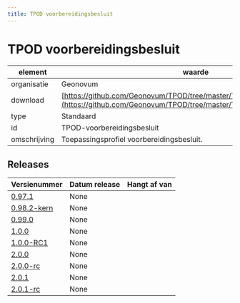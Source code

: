 ```yaml
---
title: TPOD voorbereidingsbesluit
---
```


# TPOD voorbereidingsbesluit

|element|waarde|
|-----|------|
| organisatie  |Geonovum|
| download  | [https://github.com/Geonovum/TPOD/tree/master/TPOD_Voorbereidingsbesluit](<https://github.com/Geonovum/TPOD/tree/master/TPOD_Voorbereidingsbesluit>)|
| type  |Standaard|
| id  |TPOD-voorbereidingsbesluit|
| omschrijving  |Toepassingsprofiel voorbereidingsbesluit.|

## Releases

|Versienummer|Datum release|Hangt af van
|-------|-------|-----|
| [0.97.1](<https://github.com/Geonovum/TPOD/blob/master/TPOD_Voorbereidingsbesluit/TPOD Voorbereidingsbesluit v0.97.1.pdf>)|None||
| [0.98.2-kern](<https://github.com/Geonovum/TPOD/blob/master/TPOD_Voorbereidingsbesluit/TPOD Voorbereidingsbesluit v0.98.2-kern.pdf>)|None||
| [0.99.0](<https://github.com/Geonovum/TPOD/blob/master/TPOD_Voorbereidingsbesluit/TPOD Voorbereidingsbesluit v0.99.0.pdf>)|None||
| [1.0.0](<https://github.com/Geonovum/TPOD/blob/master/TPOD_Voorbereidingsbesluit/TPOD Voorbereidingsbesluit v1.0.0.pdf>)|None||
| [1.0.0-RC1](<https://github.com/Geonovum/TPOD/blob/master/TPOD_Voorbereidingsbesluit/TPOD Voorbereidingsbesluit v1.0.0-RC1.pdf>)|None||
| [2.0.0](<https://github.com/Geonovum/TPOD/blob/master/TPOD_Voorbereidingsbesluit/TPOD_Voorbereidingsbesluit_v2.0.0.pdf>)|None||
| [2.0.0-rc](<https://github.com/Geonovum/TPOD/blob/master/TPOD_Voorbereidingsbesluit/TPOD_Voorbereidingsbesluit_v2.0.0-rc.pdf>)|None||
| [2.0.1](<https://github.com/Geonovum/TPOD/blob/master/TPOD_Voorbereidingsbesluit/TPOD_voorbereidingsbesluit_v2.0.1.pdf>)|None||
| [2.0.1-rc](<https://github.com/Geonovum/TPOD/blob/master/TPOD_Voorbereidingsbesluit/TPOD_Voorbereidingsbesluit_v2.0.1-rc.pdf>)|None||

